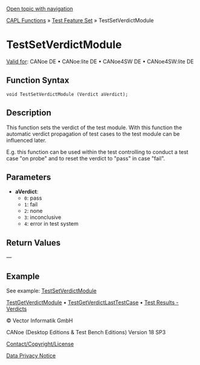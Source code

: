 [Open topic with navigation](../../../../../CANoeDEFamily.htm#Topics/CAPLFunctions/Test/Functions/CAPLfunctionTestSetVerdictModule.md)

[CAPL Functions](../../CAPLfunctions.md) » [Test Feature Set](../CAPLfunctionsTFSOverview.md) » TestSetVerdictModule

# TestSetVerdictModule

[Valid for](../../../Shared/FeatureAvailability.md):  CANoe DE • CANoe:lite DE • CANoe4SW DE • CANoe4SW:lite DE

## Function Syntax

```plaintext
void TestSetVerdictModule (Verdict aVerdict);
```

## Description

This function sets the verdict of the test module. With this function the automatic verdict propagation of test cases to the test module can be influenced later.

E.g. this function can be used within the test controlling to conduct a test case "on probe" and to reset the verdict to "pass" in case "fail".

## Parameters

- **aVerdict**:
  - `0`: pass
  - `1`: fail
  - `2`: none
  - `3`: inconclusive
  - `4`: error in test system

## Return Values

—

## Example

See example: [TestSetVerdictModule](CAPLfunctionsTFSExampleTestSetVerdictModule.md)

[TestGetVerdictModule](CAPLfunctionTestGetVerdictModule.md) • [TestGetVerdictLastTestCase](CAPLfunctionTestGetVerdictLastTestCase.md) • [Test Results - Verdicts](../../../CANoeCANalyzer/Test/TestVerdicts.md)

© Vector Informatik GmbH

CANoe (Desktop Editions & Test Bench Editions) Version 18 SP3

[Contact/Copyright/License](../../../Shared/ContactCopyrightLicense.md)

[Data Privacy Notice](https://www.vector.com/int/en/company/get-info/privacy-policy/)
